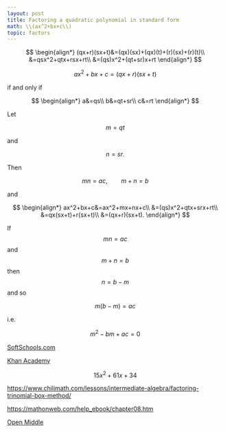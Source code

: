 ```yaml
---
layout: post
title: Factoring a quadratic polynomial in standard form
math: \\(ax^2+bx+c\\)
topic: factors
---
```


$$
\begin{align*}
(qx+r)(sx+t)&=(qx)(sx)+(qx)(t)+(r)(sx)+(r)(t)\\
&=qsx^2+qtx+rsx+rt\\
&=(qs)x^2+(qt+sr)x+rt
\end{align*}
$$

$$ax^2+bx+c=(qx+r)(sx+t)$$

if and only if

$$
\begin{align*}
a&=qs\\
b&=qt+sr\\
c&=rt
\end{align*}
$$

Let 

$$
m = qt
$$

and

$$
n = sr.
$$

Then

$$mn=ac,\qquad m+n=b$$

and

$$
\begin{align*}
ax^2+bx+c&=ax^2+mx+nx+c\\
&=(qs)x^2+qtx+srx+rt\\
&=qx(sx+t)+r(sx+t)\\
&=(qx+r)(sx+t).
\end{align*}
$$

If $$mn=ac$$ and $$m+n=b$$ then $$n=b-m$$ and so 

$$m(b-m)=ac$$

i.e.

$$m^2-bm+ac=0$$

[SoftSchools.com](https://www.softschools.com/math/algebra/topics/factoring_quadratic_equations_when_a_notequal_1/)

[Khan Academy](https://www.khanacademy.org/math/algebra/x2f8bb11595b61c86:quadratics-multiplying-factoring/x2f8bb11595b61c86:factor-quadratics-strategy/a/factoring-quadratics-in-any-forma)

$$
15x^2+61x+34
$$


<https://www.chilimath.com/lessons/intermediate-algebra/factoring-trinomial-box-method/>

<https://mathonweb.com/help_ebook/chapter08.htm>

[Open Middle](https://www.openmiddle.com/factoring-quadratics/)




